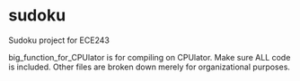 # sudoku
Sudoku project for ECE243

big_function_for_CPUlator is for compiling on CPUlator. Make sure ALL code is included.
Other files are broken down merely for organizational purposes.
